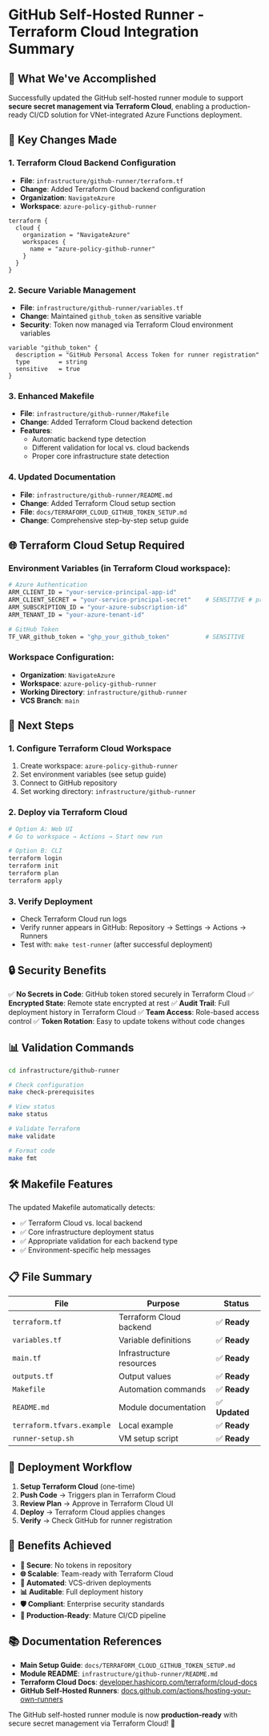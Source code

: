 # GitHub Self-Hosted Runner - Terraform Cloud Integration Summary

## 🎯 **What We've Accomplished**

Successfully updated the GitHub self-hosted runner module to support **secure secret management via Terraform Cloud**, enabling a production-ready CI/CD solution for VNet-integrated Azure Functions deployment.

## 🔧 **Key Changes Made**

### **1. Terraform Cloud Backend Configuration**
- **File**: `infrastructure/github-runner/terraform.tf`
- **Change**: Added Terraform Cloud backend configuration
- **Organization**: `NavigateAzure`
- **Workspace**: `azure-policy-github-runner`

```hcl
terraform {
  cloud {
    organization = "NavigateAzure"
    workspaces {
      name = "azure-policy-github-runner"
    }
  }
}
```

### **2. Secure Variable Management**
- **File**: `infrastructure/github-runner/variables.tf`
- **Change**: Maintained `github_token` as sensitive variable
- **Security**: Token now managed via Terraform Cloud environment variables

```hcl
variable "github_token" {
  description = "GitHub Personal Access Token for runner registration"
  type        = string
  sensitive   = true
}
```

### **3. Enhanced Makefile**
- **File**: `infrastructure/github-runner/Makefile`
- **Change**: Added Terraform Cloud backend detection
- **Features**:
  - Automatic backend type detection
  - Different validation for local vs. cloud backends
  - Proper core infrastructure state detection

### **4. Updated Documentation**
- **File**: `infrastructure/github-runner/README.md`
- **Change**: Added Terraform Cloud setup section
- **File**: `docs/TERRAFORM_CLOUD_GITHUB_TOKEN_SETUP.md`
- **Change**: Comprehensive step-by-step setup guide

## 🌐 **Terraform Cloud Setup Required**

### **Environment Variables** (in Terraform Cloud workspace):
```bash
# Azure Authentication
ARM_CLIENT_ID = "your-service-principal-app-id"
ARM_CLIENT_SECRET = "your-service-principal-secret"    # SENSITIVE # pragma: allowlist secret
ARM_SUBSCRIPTION_ID = "your-azure-subscription-id"
ARM_TENANT_ID = "your-azure-tenant-id"

# GitHub Token
TF_VAR_github_token = "ghp_your_github_token"          # SENSITIVE
```

### **Workspace Configuration**:
- **Organization**: `NavigateAzure`
- **Workspace**: `azure-policy-github-runner`
- **Working Directory**: `infrastructure/github-runner`
- **VCS Branch**: `main`

## 🚀 **Next Steps**

### **1. Configure Terraform Cloud Workspace**
1. Create workspace: `azure-policy-github-runner`
2. Set environment variables (see setup guide)
3. Connect to GitHub repository
4. Set working directory: `infrastructure/github-runner`

### **2. Deploy via Terraform Cloud**
```bash
# Option A: Web UI
# Go to workspace → Actions → Start new run

# Option B: CLI
terraform login
terraform init
terraform plan
terraform apply
```

### **3. Verify Deployment**
- Check Terraform Cloud run logs
- Verify runner appears in GitHub: Repository → Settings → Actions → Runners
- Test with: `make test-runner` (after successful deployment)

## 🔒 **Security Benefits**

✅ **No Secrets in Code**: GitHub token stored securely in Terraform Cloud
✅ **Encrypted State**: Remote state encrypted at rest
✅ **Audit Trail**: Full deployment history in Terraform Cloud
✅ **Team Access**: Role-based access control
✅ **Token Rotation**: Easy to update tokens without code changes

## 📊 **Validation Commands**

```bash
cd infrastructure/github-runner

# Check configuration
make check-prerequisites

# View status
make status

# Validate Terraform
make validate

# Format code
make fmt
```

## 🛠️ **Makefile Features**

The updated Makefile automatically detects:
- ✅ Terraform Cloud vs. local backend
- ✅ Core infrastructure deployment status
- ✅ Appropriate validation for each backend type
- ✅ Environment-specific help messages

## 📋 **File Summary**

| File | Purpose | Status |
|------|---------|---------|
| `terraform.tf` | Terraform Cloud backend | ✅ **Ready** |
| `variables.tf` | Variable definitions | ✅ **Ready** |
| `main.tf` | Infrastructure resources | ✅ **Ready** |
| `outputs.tf` | Output values | ✅ **Ready** |
| `Makefile` | Automation commands | ✅ **Ready** |
| `README.md` | Module documentation | ✅ **Updated** |
| `terraform.tfvars.example` | Local example | ✅ **Ready** |
| `runner-setup.sh` | VM setup script | ✅ **Ready** |

## 🔄 **Deployment Workflow**

1. **Setup Terraform Cloud** (one-time)
2. **Push Code** → Triggers plan in Terraform Cloud
3. **Review Plan** → Approve in Terraform Cloud UI
4. **Deploy** → Terraform Cloud applies changes
5. **Verify** → Check GitHub for runner registration

## 🎉 **Benefits Achieved**

- **🔐 Secure**: No tokens in repository
- **🌐 Scalable**: Team-ready with Terraform Cloud
- **🔄 Automated**: VCS-driven deployments
- **📊 Auditable**: Full deployment history
- **🛡️ Compliant**: Enterprise security standards
- **🚀 Production-Ready**: Mature CI/CD pipeline

## 📚 **Documentation References**

- **Main Setup Guide**: `docs/TERRAFORM_CLOUD_GITHUB_TOKEN_SETUP.md`
- **Module README**: `infrastructure/github-runner/README.md`
- **Terraform Cloud Docs**: [developer.hashicorp.com/terraform/cloud-docs](https://developer.hashicorp.com/terraform/cloud-docs)
- **GitHub Self-Hosted Runners**: [docs.github.com/actions/hosting-your-own-runners](https://docs.github.com/en/actions/hosting-your-own-runners)

The GitHub self-hosted runner module is now **production-ready** with secure secret management via Terraform Cloud! 🎉
